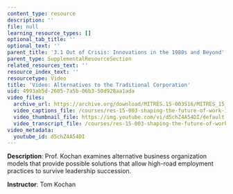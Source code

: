 ```yaml
---
content_type: resource
description: ''
file: null
learning_resource_types: []
optional_tab_title: ''
optional_text: ''
parent_title: '3.1 Out of Crisis: Innovations in the 1980s and Beyond'
parent_type: SupplementalResourceSection
related_resources_text: ''
resource_index_text: ''
resourcetype: Video
title: 'Video: Alternatives to the Traditional Corporation'
uid: 4993ab5d-2605-7a5b-06b3-50d928aa1ada
video_files:
  archive_url: https://archive.org/download/MITRES.15-003S16/MITRES_15_003S16_3-1-9_360p.mp4
  video_captions_file: /courses/res-15-003-shaping-the-future-of-work-15-662x-spring-2016/480d7f150e3b5526a52889b3e595d620_d5chZ4A54DI.vtt
  video_thumbnail_file: https://img.youtube.com/vi/d5chZ4A54DI/default.jpg
  video_transcript_file: /courses/res-15-003-shaping-the-future-of-work-15-662x-spring-2016/691a9432ef52b9baa2ce19f32aeedd33_d5chZ4A54DI.pdf
video_metadata:
  youtube_id: d5chZ4A54DI
---
```


**Description**: Prof. Kochan examines alternative business organization models that provide possible solutions that allow high-road employment practices to survive leadership succession.

**Instructor**: Tom Kochan